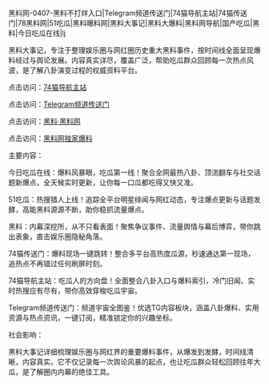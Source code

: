 #
黑料网-0407-黑料不打烊入口|Telegram频道传送门|74猫导航主站|74猫传送门|78黑料网|51吃瓜|黑料曝料网|黑料大事记|黑料大爆料|黑料网导航|国产吃瓜|黑料|今日吃瓜在线|lj

黑料大事记，专注于整理娱乐圈与网红圈历史重大黑料事件，按时间线全面呈现爆料经过与舆论发展。内容真实详尽，覆盖广泛，帮助吃瓜群众回顾每一次热点风波，是了解八卦演变过程的权威资料平台。


点击访问：<a href="https://74mao.com/">74猫导航主站</a>

点击访问：<a href="https://74mao.com/">Telegram频道传送门</a>

点击访问：<a href="https://gbs-3wd.pages.dev/">黑料·黑料网</a>

点击访问：<a href="https://qfwfg.pages.dev/">黑料网独家爆料</a>


主要内容：


今日吃瓜在线：爆料风暴眼，吃瓜第一线！聚合全网最热八卦、顶流翻车与社交话题新爆点，全天候实时更新，让你每一口瓜都吃得又快又准。

51吃瓜：热搜猎人上线！追踪全平台明星绯闻与网红动态，专注爆点更新与话题发酵，高能黑料源源不断，助你稳抓流量爆点。

黑料：内幕深挖所，从不只看表面！聚焦争议事件、流量舆情与幕后博弈，带你跳出表象，直击娱乐圈隐秘角落。

74猫传送门：爆料现场一键跳转！整合多平台高热度瓜源，秒速通达第一现场，追热点不再错过任何刷屏时刻。

74猫导航主站：吃瓜人的方向盘！全面整合八卦入口与爆料索引，冷门旧闻、实时热搜应有尽有，带你高效穿梭吃瓜宇宙。

Telegram频道传送门：频道宇宙全图鉴！优选TG内容板块，涵盖八卦爆料、实用资源与热点资讯，一键订阅，精准锁定你的兴趣坐标。


社会影响：

黑料大事记详细梳理娱乐圈与网红界的重要爆料事件，从爆发到发酵，时间线清晰，内容真实。它不仅记录每一次舆论风暴的起点，也让吃瓜群众轻松回顾往年大瓜，是了解圈内内幕的绝佳工具。

<span style="display:none;">[Canonical link](）</span>
